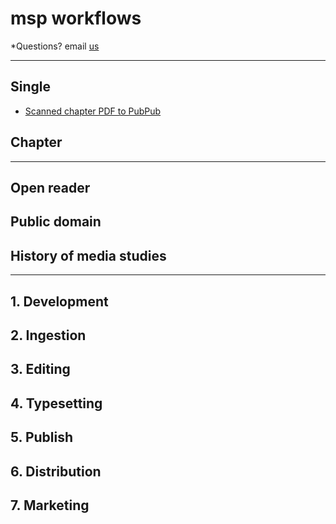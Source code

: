 # msp workflows

*Questions? email [us](mailto:press@mediastudies.press)

***

## Single

* [Scanned chapter PDF to PubPub](/workflows/scanned-chapter-pdf-to-pubpub.md)

## Chapter

***

## Open reader

## Public domain

## History of media studies

***

## 1. Development

## 2. Ingestion

## 3. Editing

## 4. Typesetting

## 5. Publish

## 6. Distribution

## 7. Marketing
